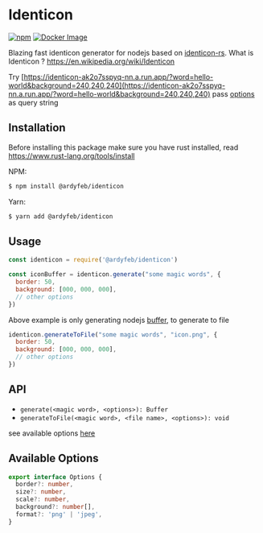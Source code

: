 # Identicon
[![npm](https://img.shields.io/npm/v/@ardyfeb/identicon?color=CC3534&logo=npm&style=for-the-badge)](https://www.npmjs.com/package/@ardyfeb/identicon)
[![Docker Image](https://img.shields.io/docker/v/ardyfeb/identicon-server?color=%23099cec&logo=docker&style=for-the-badge)](https://hub.docker.com/r/ardyfeb/identicon-server)

Blazing fast identicon generator for nodejs based on [identicon-rs](https://github.com/conways-glider/identicon-rs).
What is Identicon ? https://en.wikipedia.org/wiki/Identicon

Try [https://identicon-ak2o7sspyq-nn.a.run.app/?word=hello-world&background=240,240,240](https://identicon-ak2o7sspyq-nn.a.run.app/?word=hello-world&background=240,240,240) pass [options](#available-options) as query string

## Installation
Before installing this package make sure you have rust installed, read https://www.rust-lang.org/tools/install

NPM:
```bash
$ npm install @ardyfeb/identicon
```
Yarn:
```bash
$ yarn add @ardyfeb/identicon
```

## Usage
```javascript
const identicon = require('@ardyfeb/identicon')

const iconBuffer = identicon.generate("some magic words", {
  border: 50,
  background: [000, 000, 000],
  // other options
})

```
Above example is only generating nodejs [buffer](https://nodejs.org/api/buffer.html), to generate to file 
```javascript
identicon.generateToFile("some magic words", "icon.png", {
  border: 50,
  background: [000, 000, 000],
  // other options
})
```

## API
* `generate(<magic word>, <options>): Buffer`
* `generateToFile(<magic word>, <file name>, <options>): void`

see available options [here](#available-options)

## Available Options
```typescript
export interface Options {
  border?: number,
  size?: number,
  scale?: number,
  background?: number[],
  format?: 'png' | 'jpeg',
}
```
